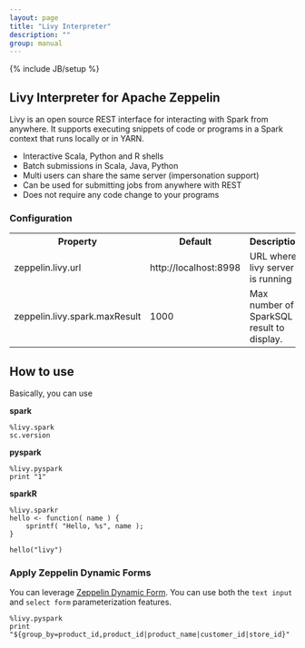 ```yaml
---
layout: page
title: "Livy Interpreter"
description: ""
group: manual
---
```

{% include JB/setup %}

## Livy Interpreter for Apache Zeppelin
Livy is an open source REST interface for interacting with Spark from anywhere. It supports executing snippets of code or programs in a Spark context that runs locally or in YARN.

* Interactive Scala, Python and R shells
* Batch submissions in Scala, Java, Python
* Multi users can share the same server (impersonation support)
* Can be used for submitting jobs from anywhere with REST
* Does not require any code change to your programs

### Configuration
<table class="table-configuration">
  <tr>
    <th>Property</th>
    <th>Default</th>
    <th>Description</th>
  </tr>
  <tr>
    <td>zeppelin.livy.url</td>
    <td>http://localhost:8998</td>
    <td>URL where livy server is running</td>
  </tr>
  <tr>
    <td>zeppelin.livy.spark.maxResult</td>
    <td>1000</td>
    <td>Max number of SparkSQL result to display.</td>
  </tr>
</table>



## How to use
Basically, you can use

**spark**
```
%livy.spark
sc.version
```


**pyspark**
```
%livy.pyspark
print "1"
```

**sparkR**
```
%livy.sparkr
hello <- function( name ) {
    sprintf( "Hello, %s", name );
}

hello("livy")
```



### Apply Zeppelin Dynamic Forms
You can leverage [Zeppelin Dynamic Form]({{BASE_PATH}}/manual/dynamicform.html). You can use both the `text input` and `select form` parameterization features.

```
%livy.pyspark
print "${group_by=product_id,product_id|product_name|customer_id|store_id}"
```
